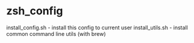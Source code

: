 # zsh_config
install_config.sh - install this config to current user
install_utils.sh  - install common command line utils (with brew)
